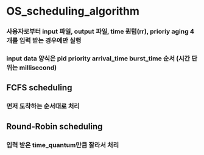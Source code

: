 # OS_scheduling_algorithm
### 사용자로부터 input 파일, output 파일, time 퀀텀(rr), prioriy aging 4개를 입력 받는 경우에만 실행
### input data 양식은 pid priority arrival_time burst_time 순서 (시간 단위는  millisecond)

## FCFS scheduling
### 먼저 도착하는 순서대로 처리

## Round-Robin scheduling
### 입력 받은 time_quantum만큼 잘라서 처리